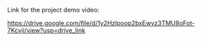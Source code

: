 Link for the project demo video:

https://drive.google.com/file/d/1y2Hzlpoop2bxEwvz3TMU8oFot-7Kcvij/view?usp=drive_link